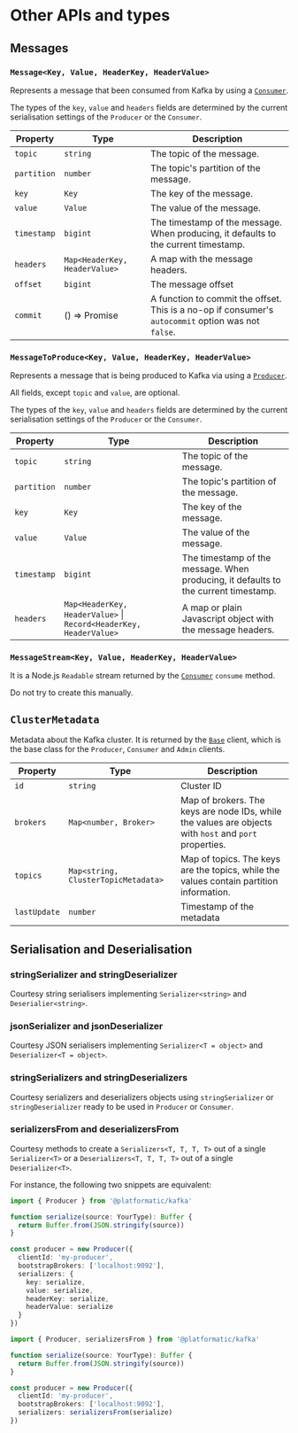 # Other APIs and types

## Messages

### `Message<Key, Value, HeaderKey, HeaderValue>`

Represents a message that been consumed from Kafka by using a [`Consumer`](./consumer.md).

The types of the `key`, `value` and `headers` fields are determined by the current serialisation settings of the `Producer` or the `Consumer`.

| Property    | Type                          | Description                                                                                         |
| ----------- | ----------------------------- | --------------------------------------------------------------------------------------------------- |
| `topic`     | `string`                      | The topic of the message.                                                                           |
| `partition` | `number`                      | The topic's partition of the message.                                                               |
| `key`       | `Key`                         | The key of the message.                                                                             |
| `value`     | `Value`                       | The value of the message.                                                                           |
| `timestamp` | `bigint`                      | The timestamp of the message. When producing, it defaults to the current timestamp.                 |
| `headers`   | `Map<HeaderKey, HeaderValue>` | A map with the message headers.                                                                     |
| `offset`    | `bigint`                      | The message offset                                                                                  |
| `commit`    | () => Promise<void>           | A function to commit the offset. This is a no-op if consumer's `autocommit` option was not `false`. |

### `MessageToProduce<Key, Value, HeaderKey, HeaderValue>`

Represents a message that is being produced to Kafka via using a [`Producer`](./producer.md).

All fields, except `topic` and `value`, are optional.

The types of the `key`, `value` and `headers` fields are determined by the current serialisation settings of the `Producer` or the `Consumer`.

| Property    | Type                                                              | Description                                                                         |
| ----------- | ----------------------------------------------------------------- | ----------------------------------------------------------------------------------- |
| `topic`     | `string`                                                          | The topic of the message.                                                           |
| `partition` | `number`                                                          | The topic's partition of the message.                                               |
| `key`       | `Key`                                                             | The key of the message.                                                             |
| `value`     | `Value`                                                           | The value of the message.                                                           |
| `timestamp` | `bigint`                                                          | The timestamp of the message. When producing, it defaults to the current timestamp. |
| `headers`   | `Map<HeaderKey, HeaderValue>` \| `Record<HeaderKey, HeaderValue>` | A map or plain Javascript object with the message headers.                          |

### `MessageStream<Key, Value, HeaderKey, HeaderValue>`

It is a Node.js `Readable` stream returned by the [`Consumer`](./consumer.md) `consume` method.

Do not try to create this manually.

## `ClusterMetadata`

Metadata about the Kafka cluster. It is returned by the [`Base`](./base.md) client, which is the base class for the `Producer`, `Consumer` and `Admin` clients.

| Property     | Type                                | Description                                                                                            |
| ------------ | ----------------------------------- | ------------------------------------------------------------------------------------------------------ |
| `id`         | `string`                            | Cluster ID                                                                                             |
| `brokers`    | `Map<number, Broker>`               | Map of brokers. The keys are node IDs, while the values are objects with `host` and `port` properties. |
| `topics`     | `Map<string, ClusterTopicMetadata>` | Map of topics. The keys are the topics, while the values contain partition information.                |
| `lastUpdate` | `number`                            | Timestamp of the metadata                                                                              |

## Serialisation and Deserialisation

### stringSerializer and stringDeserializer

Courtesy string serialisers implementing `Serializer<string>` and `Deserialier<string>`.

### jsonSerializer and jsonDeserializer

Courtesy JSON serialisers implementing `Serializer<T = object>` and `Deserializer<T = object>`.

### stringSerializers and stringDeserializers

Courtesy serializers and deserializers objects using `stringSerializer` or `stringDeserializer` ready to be used in `Producer` or `Consumer`.

### serializersFrom and deserializersFrom

Courtesy methods to create a `Serializers<T, T, T, T>` out of a single `Serializer<T>` or a `Deserializers<T, T, T, T>` out of a single `Deserializer<T>`.

For instance, the following two snippets are equivalent:

```typescript
import { Producer } from '@platformatic/kafka'

function serialize(source: YourType): Buffer {
  return Buffer.from(JSON.stringify(source))
}

const producer = new Producer({
  clientId: 'my-producer',
  bootstrapBrokers: ['localhost:9092'],
  serializers: {
    key: serialize,
    value: serialize,
    headerKey: serialize,
    headerValue: serialize
  }
})
```

```typescript
import { Producer, serializersFrom } from '@platformatic/kafka'

function serialize(source: YourType): Buffer {
  return Buffer.from(JSON.stringify(source))
}

const producer = new Producer({
  clientId: 'my-producer',
  bootstrapBrokers: ['localhost:9092'],
  serializers: serializersFrom(serialize)
})
```

